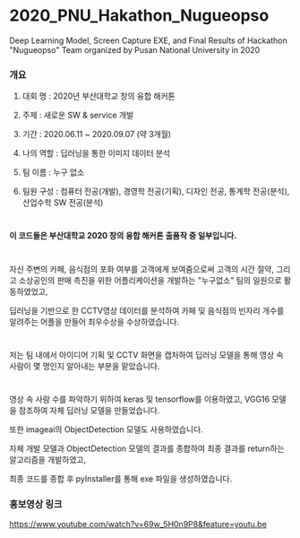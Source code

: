 # 2020_PNU_Hakathon_Nugueopso
Deep Learning Model, Screen Capture EXE, and Final Results of Hackathon "Nugueopso" Team organized by Pusan National University in 2020

### 개요

1. 대회 명 : 2020년 부산대학교 창의 융합 해커톤

2. 주제 : 새로운 SW & service 개발

3. 기간 : 2020.06.11 ~ 2020.09.07 (약 3개월)

4. 나의 역할 : 딥러닝을 통한 이미지 데이터 분석

5. 팀 이름 : 누구 없소

6. 팀원 구성 : 컴퓨터 전공(개발), 경영학 전공(기획), 디자인 전공, 통계학 전공(분석), 산업수학 SW 전공(분석)

#
**이 코드들은 부산대학교 2020 창의 융합 해커톤 출품작 중 일부입니다.**
#
자신 주변의 카페, 음식점의 포화 여부를 고객에게 보여줌으로써 고객의 시간 절약, 그리고 소상공인의 판매 촉진을 위한 어플리케이션을 개발하는 "누구없소" 팀의 일원으로 활동하였었고,

딥러닝을 기반으로 한 CCTV영상 데이터를 분석하여 카페 및 음식점의 빈자리 개수를 알려주는 어플을 만들어 최우수상을 수상하였습니다. 

#
저는 팀 내에서 아이디어 기획 및 CCTV 화면을 캡처하여 딥러닝 모델을 통해 영상 속 사람이 몇 명인지 알아내는 부분을 맡았습니다.

#
영상 속 사람 수를 파악하기 위하여 keras 및 tensorflow를 이용하였고, VGG16 모델을 참조하여 자체 딥러닝 모델을 만들었습니다.

또한 imageai의 ObjectDetection 모델도 사용하였습니다.

자체 개발 모델과 ObjectDetection 모델의 결과를 종합하여 최종 결과를 return하는 알고리즘을 개발하였고,

최종 코드를 종합 후 pyInstaller를 통해 exe 파일을 생성하였습니다.


### 홍보영상 링크
https://www.youtube.com/watch?v=69w_5H0n9P8&feature=youtu.be
